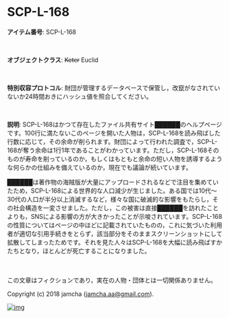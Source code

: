 

# SCP-L-168

**アイテム番号**: SCP-L-168  

<br>  

**オブジェクトクラス**: <del>Keter</del> Euclid  

<br>  

**特別収容プロトコル**: 財団が管理するデータベースで保管し，改竄がなされていないか24時間おきにハッシュ値を照合してください。  

<br>  

**説明**: SCP-L-168はかつて存在したファイル共有サイト██████のヘルプページです。100行に満たないこのページを開いた人物は，SCP-L-168を読み飛ばした行数に応じて，その余命が削られます。財団によって行われた調査で，SCP-L-168が奪う余命は1行1年であることがわかっています。ただし，SCP-L-168そのものが寿命を削っているのか，もしくはもともと余命の短い人物を誘導するような何らかの仕組みを備えているのか，現在でも議論が続いています。  

██████は著作物の海賊版が大量にアップロードされるなどで注目を集めていたため，SCP-L-168による世界的な人口減少が生じました。ある国では10代〜30代の人口が半分以上消滅するなど，様々な国に破滅的な影響をもたらし，その社会構造を一変させました。ただし，この被害は直接██████を訪れたことよりも，SNSによる影響の方が大きかったことが示唆されています。SCP-L-168の性質についてはページの中ほどに記載されていたものの，これに気づいた利用者が適切な引用手続きをとらず，該当部分をそのままスクリーンショットにして拡散してしまったためです。それを見た人々はSCP-L-168を大幅に読み飛ばすかたちとなり，ほとんどが死亡することになりました。  

<br>  
<br>  
この文章はフィクションであり，実在の人物・団体とは一切関係ありません。  

Copyright (c) 2018 jamcha (jamcha.aa@gmail.com).  

[![img](http://i.creativecommons.org/l/by-sa/4.0/88x31.png)](http://creativecommons.org/licenses/by-sa/4.0/deed)  

